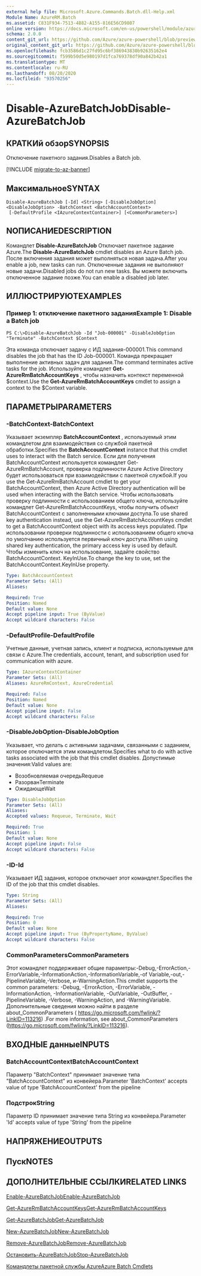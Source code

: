 ```yaml
---
external help file: Microsoft.Azure.Commands.Batch.dll-Help.xml
Module Name: AzureRM.Batch
ms.assetid: C831F934-7513-4882-A155-816E56CD9807
online version: https://docs.microsoft.com/en-us/powershell/module/azurerm.batch/disable-azurebatchjob
schema: 2.0.0
content_git_url: https://github.com/Azure/azure-powershell/blob/preview/src/ResourceManager/AzureBatch/Commands.Batch/help/Disable-AzureBatchJob.md
original_content_git_url: https://github.com/Azure/azure-powershell/blob/preview/src/ResourceManager/AzureBatch/Commands.Batch/help/Disable-AzureBatchJob.md
ms.openlocfilehash: fcb3586d1c27fd95c6bf386943830b92635162e4
ms.sourcegitcommit: f599b50d5e980197d1fca769378df90a842b42a1
ms.translationtype: MT
ms.contentlocale: ru-RU
ms.lasthandoff: 08/20/2020
ms.locfileid: "93570256"
---
```

# <span data-ttu-id="fad24-101">Disable-AzureBatchJob</span><span class="sxs-lookup"><span data-stu-id="fad24-101">Disable-AzureBatchJob</span></span>

## <span data-ttu-id="fad24-102">КРАТКИй обзор</span><span class="sxs-lookup"><span data-stu-id="fad24-102">SYNOPSIS</span></span>
<span data-ttu-id="fad24-103">Отключение пакетного задания.</span><span class="sxs-lookup"><span data-stu-id="fad24-103">Disables a Batch job.</span></span>

[!INCLUDE [migrate-to-az-banner](../../includes/migrate-to-az-banner.md)]

## <span data-ttu-id="fad24-104">Максимальное</span><span class="sxs-lookup"><span data-stu-id="fad24-104">SYNTAX</span></span>

```
Disable-AzureBatchJob [-Id] <String> [-DisableJobOption] <DisableJobOption> -BatchContext <BatchAccountContext>
 [-DefaultProfile <IAzureContextContainer>] [<CommonParameters>]
```

## <span data-ttu-id="fad24-105">NОПИСАНИЕ</span><span class="sxs-lookup"><span data-stu-id="fad24-105">DESCRIPTION</span></span>
<span data-ttu-id="fad24-106">Командлет **Disable-AzureBatchJob** Отключает пакетное задание Azure.</span><span class="sxs-lookup"><span data-stu-id="fad24-106">The **Disable-AzureBatchJob** cmdlet disables an Azure Batch job.</span></span>
<span data-ttu-id="fad24-107">После включения задания может выполняться новая задача.</span><span class="sxs-lookup"><span data-stu-id="fad24-107">After you enable a job, new tasks can run.</span></span>
<span data-ttu-id="fad24-108">Отключенные задания не выполняют новые задачи.</span><span class="sxs-lookup"><span data-stu-id="fad24-108">Disabled jobs do not run new tasks.</span></span>
<span data-ttu-id="fad24-109">Вы можете включить отключенное задание позже.</span><span class="sxs-lookup"><span data-stu-id="fad24-109">You can enable a disabled job later.</span></span>

## <span data-ttu-id="fad24-110">ИЛЛЮСТРИРУЮТ</span><span class="sxs-lookup"><span data-stu-id="fad24-110">EXAMPLES</span></span>

### <span data-ttu-id="fad24-111">Пример 1: отключение пакетного задания</span><span class="sxs-lookup"><span data-stu-id="fad24-111">Example 1: Disable a Batch job</span></span>
```
PS C:\>Disable-AzureBatchJob -Id "Job-000001" -DisableJobOption "Terminate" -BatchContext $Context
```

<span data-ttu-id="fad24-112">Эта команда отключает задачу с ИД задания-000001.</span><span class="sxs-lookup"><span data-stu-id="fad24-112">This command disables the job that has the ID Job-000001.</span></span>
<span data-ttu-id="fad24-113">Команда прекращает выполнение активных задач для задания.</span><span class="sxs-lookup"><span data-stu-id="fad24-113">The command terminates active tasks for the job.</span></span>
<span data-ttu-id="fad24-114">Используйте командлет **Get-AzureRmBatchAccountKeys** , чтобы назначить контекст переменной $context.</span><span class="sxs-lookup"><span data-stu-id="fad24-114">Use the **Get-AzureRmBatchAccountKeys** cmdlet to assign a context to the $Context variable.</span></span>

## <span data-ttu-id="fad24-115">ПАРАМЕТРЫ</span><span class="sxs-lookup"><span data-stu-id="fad24-115">PARAMETERS</span></span>

### <span data-ttu-id="fad24-116">-BatchContext</span><span class="sxs-lookup"><span data-stu-id="fad24-116">-BatchContext</span></span>
<span data-ttu-id="fad24-117">Указывает экземпляр **BatchAccountContext** , используемый этим командлетом для взаимодействия со службой пакетной обработки.</span><span class="sxs-lookup"><span data-stu-id="fad24-117">Specifies the **BatchAccountContext** instance that this cmdlet uses to interact with the Batch service.</span></span>
<span data-ttu-id="fad24-118">Если для получения BatchAccountContext используется командлет Get-AzureRmBatchAccount, проверка подлинности Azure Active Directory будет использоваться при взаимодействии с пакетной службой.</span><span class="sxs-lookup"><span data-stu-id="fad24-118">If you use the Get-AzureRmBatchAccount cmdlet to get your BatchAccountContext, then Azure Active Directory authentication will be used when interacting with the Batch service.</span></span> <span data-ttu-id="fad24-119">Чтобы использовать проверку подлинности с использованием общего ключа, используйте командлет Get-AzureRmBatchAccountKeys, чтобы получить объект BatchAccountContext с заполненными ключами доступа.</span><span class="sxs-lookup"><span data-stu-id="fad24-119">To use shared key authentication instead, use the Get-AzureRmBatchAccountKeys cmdlet to get a BatchAccountContext object with its access keys populated.</span></span> <span data-ttu-id="fad24-120">При использовании проверки подлинности с использованием общего ключа по умолчанию используется первичный ключ доступа.</span><span class="sxs-lookup"><span data-stu-id="fad24-120">When using shared key authentication, the primary access key is used by default.</span></span> <span data-ttu-id="fad24-121">Чтобы изменить ключ на использование, задайте свойство BatchAccountContext. KeyInUse.</span><span class="sxs-lookup"><span data-stu-id="fad24-121">To change the key to use, set the BatchAccountContext.KeyInUse property.</span></span>

```yaml
Type: BatchAccountContext
Parameter Sets: (All)
Aliases: 

Required: True
Position: Named
Default value: None
Accept pipeline input: True (ByValue)
Accept wildcard characters: False
```

### <span data-ttu-id="fad24-122">-DefaultProfile</span><span class="sxs-lookup"><span data-stu-id="fad24-122">-DefaultProfile</span></span>
<span data-ttu-id="fad24-123">Учетные данные, учетная запись, клиент и подписка, используемые для связи с Azure.</span><span class="sxs-lookup"><span data-stu-id="fad24-123">The credentials, account, tenant, and subscription used for communication with azure.</span></span>

```yaml
Type: IAzureContextContainer
Parameter Sets: (All)
Aliases: AzureRmContext, AzureCredential

Required: False
Position: Named
Default value: None
Accept pipeline input: False
Accept wildcard characters: False
```

### <span data-ttu-id="fad24-124">-DisableJobOption</span><span class="sxs-lookup"><span data-stu-id="fad24-124">-DisableJobOption</span></span>
<span data-ttu-id="fad24-125">Указывает, что делать с активными задачами, связанными с заданием, которое отключается этим командлетом.</span><span class="sxs-lookup"><span data-stu-id="fad24-125">Specifies what to do with active tasks associated with the job that this cmdlet disables.</span></span>
<span data-ttu-id="fad24-126">Допустимые значения:</span><span class="sxs-lookup"><span data-stu-id="fad24-126">Valid values are:</span></span> 

- <span data-ttu-id="fad24-127">Возобновляемая очередь</span><span class="sxs-lookup"><span data-stu-id="fad24-127">Requeue</span></span> 
- <span data-ttu-id="fad24-128">Разорван</span><span class="sxs-lookup"><span data-stu-id="fad24-128">Terminate</span></span> 
- <span data-ttu-id="fad24-129">Ожидающе</span><span class="sxs-lookup"><span data-stu-id="fad24-129">Wait</span></span>

```yaml
Type: DisableJobOption
Parameter Sets: (All)
Aliases: 
Accepted values: Requeue, Terminate, Wait

Required: True
Position: 1
Default value: None
Accept pipeline input: False
Accept wildcard characters: False
```

### <span data-ttu-id="fad24-130">-ID</span><span class="sxs-lookup"><span data-stu-id="fad24-130">-Id</span></span>
<span data-ttu-id="fad24-131">Указывает ИД задания, которое отключает этот командлет.</span><span class="sxs-lookup"><span data-stu-id="fad24-131">Specifies the ID of the job that this cmdlet disables.</span></span>

```yaml
Type: String
Parameter Sets: (All)
Aliases: 

Required: True
Position: 0
Default value: None
Accept pipeline input: True (ByPropertyName, ByValue)
Accept wildcard characters: False
```

### <span data-ttu-id="fad24-132">CommonParameters</span><span class="sxs-lookup"><span data-stu-id="fad24-132">CommonParameters</span></span>
<span data-ttu-id="fad24-133">Этот командлет поддерживает общие параметры:-Debug,-ErrorAction,-ErrorVariable,-InformationAction,-InformationVariable,-of Variable,-out,-PipelineVariable,-Verbose, и-WarningAction.</span><span class="sxs-lookup"><span data-stu-id="fad24-133">This cmdlet supports the common parameters: -Debug, -ErrorAction, -ErrorVariable, -InformationAction, -InformationVariable, -OutVariable, -OutBuffer, -PipelineVariable, -Verbose, -WarningAction, and -WarningVariable.</span></span> <span data-ttu-id="fad24-134">Дополнительные сведения можно найти в разделе about_CommonParameters ( https://go.microsoft.com/fwlink/?LinkID=113216) .</span><span class="sxs-lookup"><span data-stu-id="fad24-134">For more information, see about_CommonParameters (https://go.microsoft.com/fwlink/?LinkID=113216).</span></span>

## <span data-ttu-id="fad24-135">ВХОДНЫЕ данные</span><span class="sxs-lookup"><span data-stu-id="fad24-135">INPUTS</span></span>

### <span data-ttu-id="fad24-136">BatchAccountContext</span><span class="sxs-lookup"><span data-stu-id="fad24-136">BatchAccountContext</span></span>
<span data-ttu-id="fad24-137">Параметр "BatchContext" принимает значение типа "BatchAccountContext" из конвейера.</span><span class="sxs-lookup"><span data-stu-id="fad24-137">Parameter 'BatchContext' accepts value of type 'BatchAccountContext' from the pipeline</span></span>

### <span data-ttu-id="fad24-138">Подстрок</span><span class="sxs-lookup"><span data-stu-id="fad24-138">String</span></span>
<span data-ttu-id="fad24-139">Параметр ID принимает значение типа String из конвейера.</span><span class="sxs-lookup"><span data-stu-id="fad24-139">Parameter 'Id' accepts value of type 'String' from the pipeline</span></span>

## <span data-ttu-id="fad24-140">НАПРЯЖЕНИЕ</span><span class="sxs-lookup"><span data-stu-id="fad24-140">OUTPUTS</span></span>

## <span data-ttu-id="fad24-141">Пуск</span><span class="sxs-lookup"><span data-stu-id="fad24-141">NOTES</span></span>

## <span data-ttu-id="fad24-142">ДОПОЛНИТЕЛЬНЫЕ ССЫЛКИ</span><span class="sxs-lookup"><span data-stu-id="fad24-142">RELATED LINKS</span></span>

[<span data-ttu-id="fad24-143">Enable-AzureBatchJob</span><span class="sxs-lookup"><span data-stu-id="fad24-143">Enable-AzureBatchJob</span></span>](./Enable-AzureBatchJob.md)

[<span data-ttu-id="fad24-144">Get-AzureRmBatchAccountKeys</span><span class="sxs-lookup"><span data-stu-id="fad24-144">Get-AzureRmBatchAccountKeys</span></span>](./Get-AzureRmBatchAccountKeys.md)

[<span data-ttu-id="fad24-145">Get-AzureBatchJob</span><span class="sxs-lookup"><span data-stu-id="fad24-145">Get-AzureBatchJob</span></span>](./Get-AzureBatchJob.md)

[<span data-ttu-id="fad24-146">New-AzureBatchJob</span><span class="sxs-lookup"><span data-stu-id="fad24-146">New-AzureBatchJob</span></span>](./New-AzureBatchJob.md)

[<span data-ttu-id="fad24-147">Remove-AzureBatchJob</span><span class="sxs-lookup"><span data-stu-id="fad24-147">Remove-AzureBatchJob</span></span>](./Remove-AzureBatchJob.md)

[<span data-ttu-id="fad24-148">Остановить-AzureBatchJob</span><span class="sxs-lookup"><span data-stu-id="fad24-148">Stop-AzureBatchJob</span></span>](./Stop-AzureBatchJob.md)

[<span data-ttu-id="fad24-149">Командлеты пакетной службы Azure</span><span class="sxs-lookup"><span data-stu-id="fad24-149">Azure Batch Cmdlets</span></span>](./AzureRM.Batch.md)


